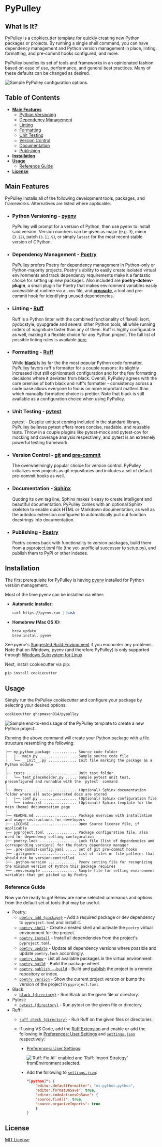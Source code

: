 # PyPulley

## What Is It?

PyPulley is a [cookiecutter template](https://github.com/cookiecutter/cookiecutter) for quickly creating new Python packages or projects. By running a single shell command, you can have dependency management and Python version management in place, linting, formatting, and pre-commit hooks configured, and more.

PyPulley bundles its set of tools and frameworks in an opinionated fashion based on ease of use, performance, and general best practices. Many of these defaults can be changed as desired.
        <p align="left">
            <img src="resources/cookiecutter_configuration.png" alt="Sample PyPulley configuration options." />
        </p>

## Table of Contents

- [**Main Features**](#main-features)
  - [Python Versioning](#python-versioning---pyenv)
  - [Dependency Management](#dependency-management---poetry)
  - [Linting](#linting---ruff)
  - [Formatting](#formatting---black)
  - [Unit Testing](#unit-testing---pytest)
  - [Version Control](#version-control---git-and-pre-commit)
  - [Documentation](#documentation---sphinx)
  - [Publishing](#publishing---poetry)
- [**Installation**](#installation)
- [**Usage**](#usage)
  - [Reference Guide](#reference-guide)
- [**License**](#license)

## Main Features

PyPulley installs all of the following development tools, packages, and frameworks. Alternatives are listed where applicable.

- ### Python Versioning - [**pyenv**](https://github.com/pyenv/pyenv)
  PyPulley will prompt for a version of Python, then use pyenv to install said version. Version numbers can be given as major (e.g. `3`), minor (`3.12`), patch (`3.11.9`), or simply `latest` for the most recent stable version of CPython.
- ### Dependency Management - [**Poetry**](https://python-poetry.org/)
  PyPulley prefers Poetry for dependency management in Python-only or Python-majority projects. Poetry's ability to easily create isolated virtual environments and track dependency requirements make it a fantastic choice for setting up new packages. Also included are **poetry-dotenv-plugin**, a small plugin for Poetry that makes environment variables easily accessible at runtime via a `.env` file, and [**creosote**](https://github.com/fredrikaverpil/creosote), a tool and pre-commit hook for identifying unused dependencies.
- ### Linting - [**Ruff**](https://github.com/astral-sh/ruff)
  Ruff is a Python linter with the combined functionality of flake8, isort, pydocstyle, pyupgrade and several other Python tools, all while running orders of magnitude faster than any of them. Ruff is highly configurable as well, making it a flexible choice for any Python project.  The full list of possible linting rules is available [here](https://docs.astral.sh/ruff/rules/).
- ### Formatting - [**Ruff**](https://docs.astral.sh/ruff/formatter/)
  While [**black**](https://black.readthedocs.io/en/stable/) is by far the the most popular Python code formatter, PyPulley favors ruff's formatter for a couple reasons: its slightly increased (but still opinionated) configuration and for the few formatting decisions where it deviates from black. Overall, PyPulley agrees with the core premise of both black and ruff's formatter - consistency across a code base allows everyone to focus on more important matters than which manually-formatted choice is prettier.  Note that black is still available as a configuration choice when using PyPulley.
- ### Unit Testing - [**pytest**](https://docs.pytest.org/en/latest/)
  pytest - Despite unittest coming included in the standard library, PyPulley believes pytest offers more concise, readable, and reusable tests. Throw in a couple plugins like pytest-mock and pytest-cov for mocking and coverage analysis respectively, and pytest is an extremely powerful testing framework.
- ### Version Control - [**git**](https://git-scm.com/about) and [**pre-commit**](https://pre-commit.com/)
  The overwhelmingly popular choice for version control. PyPulley initializes new projects as git repositories and includes a set of default pre-commit hooks as well.
- ### Documentation - [**Sphinx**](https://www.sphinx-doc.org/en/master/)
  Quoting its own tag line, Sphinx makes it easy to create intelligent and beautiful documentation. PyPulley comes with an optional Sphinx skeleton to enable quick HTML or Markdown documentation, as well as the autodoc extension configured to automatically pull out function docstrings into documentation.
- ### Publishing - [**Poetry**](https://python-poetry.org/)
  Poetry comes back with functionality to version packages, build them from a pyproject.toml file (the yet-unofficial successor to setup.py), and publish them to PyPI or other indexes.

## Installation

The first prerequisite for PyPulley is having [pyenv](https://github.com/pyenv/pyenv) installed for Python version management.

Most of the time pyenv can be installed via either:

- **Automatic Installer:**
  ```sh
  curl https://pyenv.run | bash
  ```
- **Homebrew (Mac OS X):**
  ```sh
  brew update
  brew install pyenv
  ```

See pyenv's [Suggested Build Environment](https://github.com/pyenv/pyenv/wiki#suggested-build-environment) if you encounter any problems. Note that on Windows, pyenv (and therefore PyPulley) is only supported through [Windows Subsystem for Linux](https://learn.microsoft.com/en-us/windows/wsl/about).

Next, install cookiecutter via pip:

```sh
pip install cookiecutter
```

## Usage

Simply run the PyPulley cookiecutter and configure your package by selecting your desired options:

```sh
cookiecutter gh:pmason314/pypulley
```

<p align="left">
    <img src="resources/demo_recording.svg" alt="Sample end-to-end usage of the PyPulley template to create a new Python project."/>
</p>

Running the above command will create your Python package with a file structure resembling the following:
```
|── my_python_package ........... Source code folder
|   |── main.py ................. Sample source code file
|   └── __init__.py ............. Init file marking the package as a Python module
|
|── tests ....................... Unit test folder
|   └── test_placeholder.py ..... Sample pytest unit test, preconfigured and runnable with the `pytest` command
|
|── docs ........................ (Optional) Sphinx documentation folder where all auto-generated docs are stored
|   |── conf.py ................. (Optional) Sphinx configuration file
|   └── index.rst ............... (Optional) Sphinx template for the main (home) documentation page
|
|── README.md ................... Package overview with installation and usage instructions for developers
|── LICENSE ..................... Open Source license file, if applicable
|── pyproject.toml .............. Package configuration file, also used for dependency setting configuration
|── poetry.lock ................. Lock file (list of dependencies and corresponding versions) for the Poetry dependency manager
|── .pre-commit-config.yaml ..... Set of git pre-commit hooks
|── .gitignore .................. List of files or file patterns that should not be version-controlled
|── .python-version ............. Pyenv setting file for recognizing the minimum version of Python this package requires
└── .env.example ................ Sample file for setting environment variables that get picked up by Poetry
```

### Reference Guide

Now you're ready to go! Below are some selected commands and options from the default set of tools that may be useful.

- Poetry:
  - [`poetry add {package}`](https://python-poetry.org/docs/cli/#add) - Add a required package or dev dependency to `pyproject.toml` and install it.
  - [`poetry shell`](https://python-poetry.org/docs/basic-usage#activating-the-virtual-environment) - Create a nested shell and activate the `poetry` virtual environment for the project.
  - [`poetry install`](https://python-poetry.org/docs/cli/#install) - Install all dependencies from the project's `pyproject.toml`.
  - [`poetry update`](https://python-poetry.org/docs/cli/#update) - Update all dependency versions where possible and update `poetry.lock` accordingly.
  - [`poetry show`](https://python-poetry.org/docs/cli/#show) - List all available packages in the virtual environment.
  - [`poetry build`](https://python-poetry.org/docs/cli/#build) - Build the package wheel.
  - [`poetry publish --build`](https://python-poetry.org/docs/cli/#publish) - Build and [publish](https://python-poetry.org/docs/repositories/#publishable-repositories) the project to a remote repository or index.
  - [`poetry version`](https://python-poetry.org/docs/cli/#version) - Show the current project version or bump the version of the project in `pyproject.toml`.
- Black:
  - [`black {directory}`](https://black.readthedocs.io/en/stable/usage_and_configuration/the_basics.html#usage) - Run Black on the given file or directory.
- Pytest:
  - [`pytest {directory}`](https://docs.pytest.org/en/7.2.x/reference/reference.html#command-line-flags) - Run pytest on the given file or directory.
- Ruff:
  - [`ruff check {directory}`](https://github.com/charliermarsh/ruff#command-line-interface) - Run Ruff on the given files or directories.
  - If using VS Code, add the [Ruff Extension](https://marketplace.visualstudio.com/items?itemName=charliermarsh.ruff) and enable or add the following in [Preferences: User Settings](https://code.visualstudio.com/docs/getstarted/settings) and [`settings.json`](https://code.visualstudio.com/docs/getstarted/settings#_settingsjson) respectively:

    - [Preferences: User Settings](https://code.visualstudio.com/docs/getstarted/settings):
        <p align="left">
            <img src="resources/ruff_settings.png" alt="'Ruff: Fix All' enabled and 'Ruff: Import Strategy' fromEnvironment selected."/>
        </p>
    - Add the following to [`settings.json`](https://code.visualstudio.com/docs/getstarted/settings#_settingsjson):

      ```json
      "[python]": {
          "editor.defaultFormatter": "ms-python.python",
          "editor.formatOnSave": true,
          "editor.codeActionsOnSave": {
          "source.fixAll": true,
          "source.organizeImports": true
          }
      }
      ```

## License

[MIT License](LICENSE)
